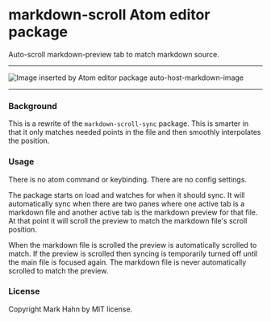 
# markdown-scroll Atom editor package

Auto-scroll markdown-preview tab to match markdown source.

---

![Image inserted by Atom editor package auto-host-markdown-image](http://i.imgur.com/X3fVXdL.gif)

---

### Background

This is a rewrite of the `markdown-scroll-sync` package. This is smarter in that it only matches needed points in the file and then smoothly interpolates the position.

### Usage

There is no atom command or keybinding. There are no config settings.

The package starts on load and watches for when it should sync.  It will automatically sync when there are two panes where one active tab is a markdown file and another active tab is the markdown preview for that file.  At that point it will scroll the preview to match the markdown file's scroll position.  

When the markdown file is scrolled the preview is automatically scrolled to match.  If the preview is scrolled then syncing is temporarily turned off until the main file is focused again.  The markdown file is never automatically scrolled to match the preview.
 
### License

Copyright Mark Hahn by MIT license.
